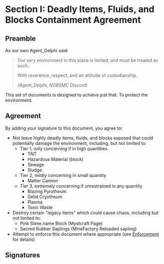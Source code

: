 # Section I: Deadly Items, Fluids, and Blocks Containment Agreement

## Preamble

As our own Agent_Delphi said:
> Our very environment in this place is limited, and must be treated as such.
> 
> With reverence, respect, and an attitude of custodianship.
>
>*(Agent_Delphi, NOBSMC Discord)*

This set of documents is designed to achieve just that. To protect the environment.

## Agreement
By adding your signature to this document, you agree to:

* Not leave highly deadly items, fluids, and blocks exposed that could potentially damage the environment, including, but not limited to:
  * Tier 1, only concerning if in high quantities
    * TNT
    * Hazardous Material (block)
    * Sewage
    * Sludge
  * Tier 2, mildly concerning in small quantity
    * Matter Cannon
  * Tier 3, extremely concerning if unrestrained in any quantity
    * Blazing Pyrotheum
    * Gelid Cryotheum
    * Plasma
    * Toxic Waste
* Destroy certain "legacy items" which could cause chaos, including but not limited to:
  * Pink Slime.name Block (Mystcraft Page)
  * Sacred Rubber Saplings (MineFactory Reloaded sapling)
* Attempt to enforce this document where appropriate (see [Enforcement](tekkitdoctrine/Enforcement.markdown) for details)

## Signatures
